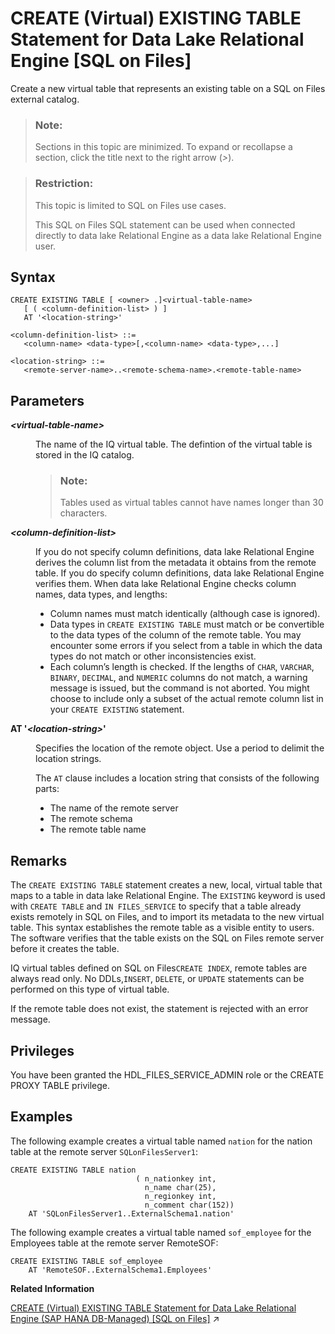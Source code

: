 <!-- loio8bfd6bbf659b4c9ea03236eb2767ec80 -->

# CREATE \(Virtual\) EXISTING TABLE Statement for Data Lake Relational Engine \[SQL on Files\]

Create a new virtual table that represents an existing table on a SQL on Files external catalog.



> ### Note:  
> Sections in this topic are minimized. To expand or recollapse a section, click the title next to the right arrow \(*\>*\).



> ### Restriction:  
> This topic is limited to SQL on Files use cases.
> 
> This SQL on Files SQL statement can be used when connected directly to data lake Relational Engine as a data lake Relational Engine user.



<a name="loio8bfd6bbf659b4c9ea03236eb2767ec80__CET_syntax"/>

## Syntax

```
CREATE EXISTING TABLE [ <owner> .]<virtual-table-name>
   [ ( <column-definition-list> ) ]
   AT '<location-string>'

<column-definition-list> ::=
   <column-name> <data-type>[,<column-name> <data-type>,...]

<location-string> ::=
   <remote-server-name>..<remote-schema-name>.<remote-table-name>
```



<a name="loio8bfd6bbf659b4c9ea03236eb2767ec80__CET_parameters"/>

## Parameters


<dl>
<dt><b>

*<virtual-table-name\>*

</b></dt>
<dd>

The name of the IQ virtual table. The defintion of the virtual table is stored in the IQ catalog.

> ### Note:  
> Tables used as virtual tables cannot have names longer than 30 characters.



</dd><dt><b>

*<column-definition-list\>*

</b></dt>
<dd>

If you do not specify column definitions, data lake Relational Engine derives the column list from the metadata it obtains from the remote table. If you do specify column definitions, data lake Relational Engine verifies them. When data lake Relational Engine checks column names, data types, and lengths:

-   Column names must match identically \(although case is ignored\).
-   Data types in `CREATE EXISTING TABLE` must match or be convertible to the data types of the column of the remote table. You may encounter some errors if you select from a table in which the data types do not match or other inconsistencies exist.
-   Each column’s length is checked. If the lengths of `CHAR`, `VARCHAR`, `BINARY`, `DECIMAL`, and `NUMERIC` columns do not match, a warning message is issued, but the command is not aborted. You might choose to include only a subset of the actual remote column list in your `CREATE EXISTING` statement.



</dd><dt><b>

AT '*<location-string\>*'

</b></dt>
<dd>

Specifies the location of the remote object. Use a period to delimit the location strings.

The `AT` clause includes a location string that consists of the following parts:

-   The name of the remote server
-   The remote schema
-   The remote table name



</dd>
</dl>



<a name="loio8bfd6bbf659b4c9ea03236eb2767ec80__CET_remarks"/>

## Remarks

The `CREATE EXISTING TABLE` statement creates a new, local, virtual table that maps to a table in data lake Relational Engine. The `EXISTING` keyword is used with `CREATE TABLE` and `IN FILES_SERVICE` to specify that a table already exists remotely in SQL on Files, and to import its metadata to the new virtual table. This syntax establishes the remote table as a visible entity to users. The software verifies that the table exists on the SQL on Files remote server before it creates the table.

IQ virtual tables defined on SQL on Files`CREATE INDEX`, remote tables are always read only. No DDLs,`INSERT`, `DELETE`, or `UPDATE` statements can be performed on this type of virtual table.

If the remote table does not exist, the statement is rejected with an error message.



## Privileges

You have been granted the HDL\_FILES\_SERVICE\_ADMIN role or the CREATE PROXY TABLE privilege.



<a name="loio8bfd6bbf659b4c9ea03236eb2767ec80__CET_example"/>

## Examples

The following example creates a virtual table named `nation` for the nation table at the remote server `SQLonFilesServer1`:

```
CREATE EXISTING TABLE nation
                            ( n_nationkey int,
                              n_name char(25),
                              n_regionkey int,
                              n_comment char(152)) 
	AT 'SQLonFilesServer1..ExternalSchema1.nation'
```

The following example creates a virtual table named `sof_employee` for the Employees table at the remote server RemoteSOF:

```
CREATE EXISTING TABLE sof_employee
	AT 'RemoteSOF..ExternalSchema1.Employees'
```

**Related Information**  


[CREATE (Virtual) EXISTING TABLE Statement for Data Lake Relational Engine (SAP HANA DB-Managed) [SQL on Files]](https://help.sap.com/viewer/a898e08b84f21015969fa437e89860c8/2023_2_QRC/en-US/569aa95237b54d28883feeceef487e21.html "Create a new virtual table that represents an existing table on a SQL on Files external catalog.") :arrow_upper_right:

